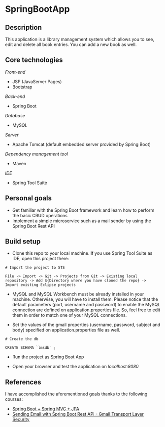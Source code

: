 # SpringBootApp

## Description

This application is a library management system which allows you to see, edit and delete all book entries. You can add a new book as well. 

## Core technologies

*Front-end*

- JSP (JavaServer Pages)
- Bootstrap

*Back-end*

- Spring Boot

*Database*

- MySQL

*Server*

- Apache Tomcat (default embedded server provided by Spring Boot)

*Dependency management tool*

- Maven

*IDE*

- Spring Tool Suite


## Personal goals

- Get familiar with the Spring Boot framework and learn how to perform the basic CRUD operations
- Implement a simple microservice such as a mail sender by using the Spring Boot Rest API

## Build setup

- Clone this repo to your local machine. If you use Spring Tool Suite as IDE, open this project there:

```
# Import the project to STS

File -> Import -> Git -> Projects from Git -> Existing local repository -> Add ${Directory where you have cloned the repo} -> Import existing Eclipse projects
```

- MySQL and MySQL Workbench must be already installed in your machine. Otherwise, you will have to install them. Please notice that the default parameters (port, username and password) to enable the MySQL connection are defined on application.properties file. So, feel free to edit them in order to match one of your MySQL connections.

- Set the values of the gmail properties (username, password, subject and body) specified on application.properties file as well.

```
# Create the db

CREATE SCHEMA `lmsdb` ;
```

- Run the project as Spring Boot App

- Open your browser and test the application on *localhost:8080*

## References

I have accomplished the aforementioned goals thanks to the following courses:

- [Spring Boot + Spring MVC + JPA](https://www.youtube.com/watch?v=II8V0_ilRbU&list=PLdJYl6XU45uLIHaPBQEj-cEMynAl0oeiz&index=1)
- [Sending Email with Spring Boot Rest API - Gmail Transport Layer Security](https://www.youtube.com/watch?v=G4PUeYbqO80)
